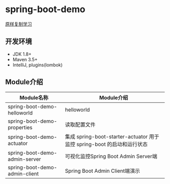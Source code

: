 # spring-boot-demo

[原样复制学习](https://github.com/xkcoding/spring-boot-demo)

## 开发环境
- JDK 1.8+
- Maven 3.5+
- IntelliJ, plugins(lombok)

## Module介绍
| Module名称 | Module介绍 |
| --- | --- |
| spring-boot-demo-helloworld | helloworld |
| spring-boot-demo-properties | 读取配置文件 |
| spring-boot-demo-actuator | 集成 spring-boot-starter-actuator 用于监控 spring-boot 的启动和运行状态 |
| spring-boot-demo-admin-server | 可视化监控Spring Boot Admin Server端 |
| spring-boot-demo-admin-client | Spring Boot Admin Client端演示 |
